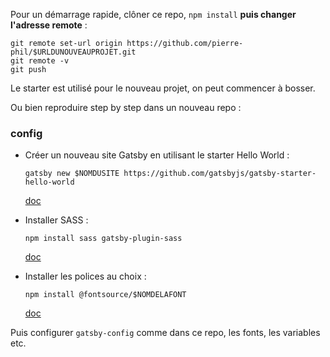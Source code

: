 Pour un démarrage rapide, clôner ce repo, `npm install` **puis changer l'adresse remote** :

```
git remote set-url origin https://github.com/pierre-phil/$URLDUNOUVEAUPROJET.git
git remote -v
git push
```

Le starter est utilisé pour le nouveau projet, on peut commencer à bosser.

Ou bien reproduire step by step dans un nouveau repo :

### config

- Créer un nouveau site Gatsby en utilisant le starter Hello World :

  `gatsby new $NOMDUSITE https://github.com/gatsbyjs/gatsby-starter-hello-world`

  [doc](https://www.gatsbyjs.com/docs/tutorial/part-zero/)

- Installer SASS :

  `npm install sass gatsby-plugin-sass`

  [doc](https://www.gatsbyjs.com/docs/how-to/styling/sass/)

- Installer les polices au choix :

  `npm install @fontsource/$NOMDELAFONT`

  [doc](https://github.com/fontsource/fontsource/tree/master/packages)

Puis configurer `gatsby-config` comme dans ce repo, les fonts, les variables etc.
